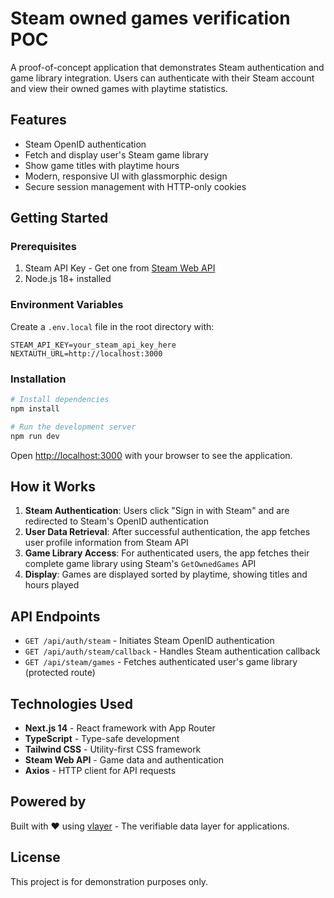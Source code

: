 # Steam owned games verification POC

A proof-of-concept application that demonstrates Steam authentication and game library integration. Users can authenticate with their Steam account and view their owned games with playtime statistics.

## Features

- Steam OpenID authentication
- Fetch and display user's Steam game library
- Show game titles with playtime hours
- Modern, responsive UI with glassmorphic design
- Secure session management with HTTP-only cookies

## Getting Started

### Prerequisites

1. Steam API Key - Get one from [Steam Web API](https://steamcommunity.com/dev/apikey)
2. Node.js 18+ installed

### Environment Variables

Create a `.env.local` file in the root directory with:

```env
STEAM_API_KEY=your_steam_api_key_here
NEXTAUTH_URL=http://localhost:3000
```

### Installation

```bash
# Install dependencies
npm install

# Run the development server
npm run dev
```

Open [http://localhost:3000](http://localhost:3000) with your browser to see the application.

## How it Works

1. **Steam Authentication**: Users click "Sign in with Steam" and are redirected to Steam's OpenID authentication
2. **User Data Retrieval**: After successful authentication, the app fetches user profile information from Steam API
3. **Game Library Access**: For authenticated users, the app fetches their complete game library using Steam's `GetOwnedGames` API
4. **Display**: Games are displayed sorted by playtime, showing titles and hours played

## API Endpoints

- `GET /api/auth/steam` - Initiates Steam OpenID authentication
- `GET /api/auth/steam/callback` - Handles Steam authentication callback
- `GET /api/steam/games` - Fetches authenticated user's game library (protected route)

## Technologies Used

- **Next.js 14** - React framework with App Router
- **TypeScript** - Type-safe development
- **Tailwind CSS** - Utility-first CSS framework
- **Steam Web API** - Game data and authentication
- **Axios** - HTTP client for API requests

## Powered by

Built with ❤️ using [vlayer](https://vlayer.xyz) - The verifiable data layer for applications.

## License

This project is for demonstration purposes only.